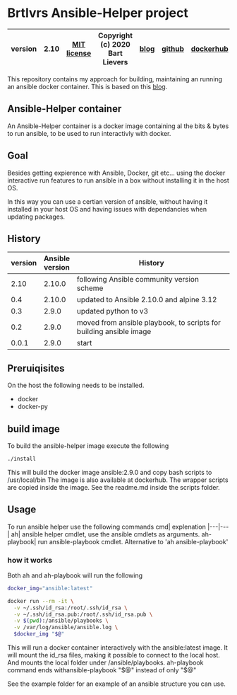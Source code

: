 # Brtlvrs Ansible-Helper project

|version| 2.10 | [MIT license](LICENSE)|Copyright (c) 2020 Bart Lievers|[blog](https://vblog.bartlievers.nl)|[github](https://github.com/brtlvrs/)|[dockerhub](https://hub.docker.com/u/brtlvrs)|
|---|---|---|---|---|---|---|

This repository contains my approach for building, maintaining an running an ansible docker container.
This is based on this [blog](https://ruleoftech.com/2017/dockerizing-all-the-things-running-ansible-inside-docker-container).

## Ansible-Helper container

An Ansible-Helper container is a docker image containing al the bits & bytes to run ansible, to be used to run interactivly with docker.

## Goal

Besides getting expierence with Ansible, Docker, git etc...  using the docker interactive run features to run ansible in a box without installing it in the host OS.

In this way you can use a certian version of ansible, without having it installed in your host OS and having issues with dependancies when updating packages.

## History


|version|Ansible<br>version|History|
|---|---|---|
|2.10|2.10.0| following Ansible community version scheme
|0.4|2.10.0| updated to Ansible 2.10.0 and alpine 3.12
|0.3|2.9.0| updated python to v3
|0.2|2.9.0|moved from ansible playbook, to scripts for building ansible image
|0.0.1|2.9.0|start


## Preruiqisites

On the host the following needs to be installed.

- docker
- docker-py

## build image

To build the ansible-helper image execute the following

```bash
./install
```

This will build the docker image ansible:2.9.0 and copy bash scripts to /usr/local/bin
The image is also available at dockerhub.
The wrapper scripts are copied inside the image. See the readme.md inside the scripts folder.

## Usage

To run ansible helper use the following commands
cmd| explenation
|---|---|
ah| ansible helper cmdlet, use the ansible cmdlets as arguments.
ah-playbook| run ansible-playbook cmdlet. Alternative to 'ah ansible-playbook'

### how it works

Both ah and ah-playbook will run the following

```bash
docker_img="ansible:latest"

docker run --rm -it \
  -v ~/.ssh/id_rsa:/root/.ssh/id_rsa \
  -v ~/.ssh/id_rsa.pub:/root/.ssh/id_rsa.pub \
  -v $(pwd):/ansible/playbooks \
  -v /var/log/ansible/ansible.log \
  $docker_img "$@"
```

This will run a docker container interactively with the ansible:latest image. It will mount the id_rsa files, making it possible to connect to the local host. And mounts the local folder under /ansible/playbooks.
ah-playbook command ends withansible-playbook "$@" instead of only "$@"

See the example folder for an example of an ansible structure you can use.

